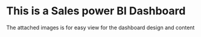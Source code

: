 # This is a Sales power BI Dashboard


The attached images is for easy view for the dashboard design and content
